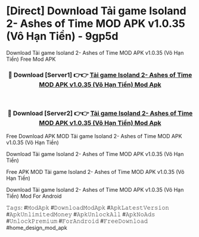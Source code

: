 # [Direct] Download Tải game Isoland 2- Ashes of Time MOD APK v1.0.35 (Vô Hạn Tiền) - 9gp5d
Download Tải game Isoland 2- Ashes of Time MOD APK v1.0.35 (Vô Hạn Tiền) Free Mod APK

<div align="center">
<h3>🔴 Download [Server1] 👉👉 <a href="https://apk-comot.site?title=Tải_game_Isoland_2-_Ashes_of_Time_MOD_APK_v1.0.35_(Vô_Hạn_Tiền)">Tải game Isoland 2- Ashes of Time MOD APK v1.0.35 (Vô Hạn Tiền) Mod Apk</a></h3><br>

<h3>🔴 Download [Server2] 👉👉 <a href="https://apk-comot.site?title=Tải_game_Isoland_2-_Ashes_of_Time_MOD_APK_v1.0.35_(Vô_Hạn_Tiền)">Tải game Isoland 2- Ashes of Time MOD APK v1.0.35 (Vô Hạn Tiền) Mod Apk</a></h3>
</div>


Free Download APK MOD Tải game Isoland 2- Ashes of Time MOD APK v1.0.35 (Vô Hạn Tiền)

Download Tải game Isoland 2- Ashes of Time MOD APK v1.0.35 (Vô Hạn Tiền) 

Free APK MOD Tải game Isoland 2- Ashes of Time MOD APK v1.0.35 (Vô Hạn Tiền) 

Download Tải game Isoland 2- Ashes of Time MOD APK v1.0.35 (Vô Hạn Tiền) Mod For Android

𝚃𝚊𝚐𝚜: #𝙼𝚘𝚍𝙰𝚙𝚔 #𝙳𝚘𝚠𝚗𝚕𝚘𝚊𝚍𝙼𝚘𝚍𝙰𝚙𝚔 #𝙰𝚙𝚔𝙻𝚊𝚝𝚎𝚜𝚝𝚅𝚎𝚛𝚜𝚒𝚘𝚗 #𝙰𝚙𝚔𝚄𝚗𝚕𝚒𝚖𝚒𝚝𝚎𝚍𝙼𝚘𝚗𝚎𝚢 #𝙰𝚙𝚔𝚄𝚗𝚕𝚘𝚌𝚔𝙰𝚕𝚕 #𝙰𝚙𝚔𝙽𝚘𝙰𝚍𝚜 #𝚄𝚗𝚕𝚘𝚌𝚔𝙿𝚛𝚎𝚖𝚒𝚞𝚖 #𝙵𝚘𝚛𝙰𝚗𝚍𝚛𝚘𝚒𝚍 #𝙵𝚛𝚎𝚎𝙳𝚘𝚠𝚗𝚕𝚘𝚊𝚍 #home_design_mod_apk